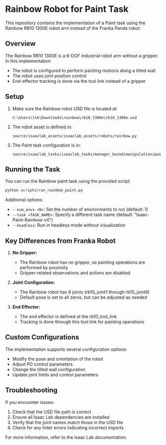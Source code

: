 # Rainbow Robot for Paint Task

This repository contains the implementation of a Paint task using the Rainbow RB10 1300E robot arm instead of the Franka Panda robot.

## Overview

The Rainbow RB10 1300E is a 6-DOF industrial robot arm without a gripper. In this implementation:
- The robot is configured to perform painting motions along a tilted wall
- The robot uses joint position control 
- End-effector tracking is done via the tool link instead of a gripper

## Setup

1. Make sure the Rainbow robot USD file is located at:
   ```
   C:\Users\tsk\Downloads\rainbow\rb10_1300e\rb10_1300e.usd
   ```

2. The robot asset is defined in:
   ```
   source/isaaclab_assets/isaaclab_assets/robots/rainbow.py
   ```

3. The Paint task configuration is in:
   ```
   source/isaaclab_tasks/isaaclab_tasks/manager_based/manipulation/paint/config/franka/paint_joint_pos_env_cfg.py
   ```

## Running the Task

You can run the Rainbow paint task using the provided script:

```bash
python scripts/run_rainbow_paint.py
```

Additional options:
- `--num_envs <N>`: Set the number of environments to run (default: 1)
- `--task <TASK_NAME>`: Specify a different task name (default: "Isaac-Paint-Rainbow-v0")
- `--headless`: Run in headless mode without visualization

## Key Differences from Franka Robot

1. **No Gripper:**
   - The Rainbow robot has no gripper, so painting operations are performed by proximity
   - Gripper-related observations and actions are disabled

2. **Joint Configuration:**
   - The Rainbow robot has 6 joints (rb10_joint1 through rb10_joint6)
   - Default pose is set to all zeros, but can be adjusted as needed

3. **End Effector:**
   - The end effector is defined at the rb10_tool_link
   - Tracking is done through this tool link for painting operations

## Custom Configurations

The implementation supports several configuration options:
- Modify the pose and orientation of the robot
- Adjust PD control parameters
- Change the tilted wall configuration
- Update joint limits and control parameters

## Troubleshooting

If you encounter issues:
1. Check that the USD file path is correct
2. Ensure all Isaac Lab dependencies are installed
3. Verify that the joint names match those in the USD file
4. Check for any linter errors indicating incorrect imports

For more information, refer to the Isaac Lab documentation. 